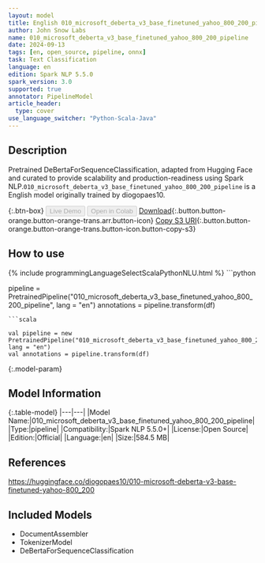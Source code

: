 ```yaml
---
layout: model
title: English 010_microsoft_deberta_v3_base_finetuned_yahoo_800_200_pipeline pipeline DeBertaForSequenceClassification from diogopaes10
author: John Snow Labs
name: 010_microsoft_deberta_v3_base_finetuned_yahoo_800_200_pipeline
date: 2024-09-13
tags: [en, open_source, pipeline, onnx]
task: Text Classification
language: en
edition: Spark NLP 5.5.0
spark_version: 3.0
supported: true
annotator: PipelineModel
article_header:
  type: cover
use_language_switcher: "Python-Scala-Java"
---
```


## Description

Pretrained DeBertaForSequenceClassification, adapted from Hugging Face and curated to provide scalability and production-readiness using Spark NLP.`010_microsoft_deberta_v3_base_finetuned_yahoo_800_200_pipeline` is a English model originally trained by diogopaes10.

{:.btn-box}
<button class="button button-orange" disabled>Live Demo</button>
<button class="button button-orange" disabled>Open in Colab</button>
[Download](https://s3.amazonaws.com/auxdata.johnsnowlabs.com/public/models/010_microsoft_deberta_v3_base_finetuned_yahoo_800_200_pipeline_en_5.5.0_3.0_1726190623651.zip){:.button.button-orange.button-orange-trans.arr.button-icon}
[Copy S3 URI](s3://auxdata.johnsnowlabs.com/public/models/010_microsoft_deberta_v3_base_finetuned_yahoo_800_200_pipeline_en_5.5.0_3.0_1726190623651.zip){:.button.button-orange.button-orange-trans.button-icon.button-copy-s3}

## How to use



<div class="tabs-box" markdown="1">
{% include programmingLanguageSelectScalaPythonNLU.html %}
```python

pipeline = PretrainedPipeline("010_microsoft_deberta_v3_base_finetuned_yahoo_800_200_pipeline", lang = "en")
annotations =  pipeline.transform(df)   

```
```scala

val pipeline = new PretrainedPipeline("010_microsoft_deberta_v3_base_finetuned_yahoo_800_200_pipeline", lang = "en")
val annotations = pipeline.transform(df)

```
</div>

{:.model-param}
## Model Information

{:.table-model}
|---|---|
|Model Name:|010_microsoft_deberta_v3_base_finetuned_yahoo_800_200_pipeline|
|Type:|pipeline|
|Compatibility:|Spark NLP 5.5.0+|
|License:|Open Source|
|Edition:|Official|
|Language:|en|
|Size:|584.5 MB|

## References

https://huggingface.co/diogopaes10/010-microsoft-deberta-v3-base-finetuned-yahoo-800_200

## Included Models

- DocumentAssembler
- TokenizerModel
- DeBertaForSequenceClassification